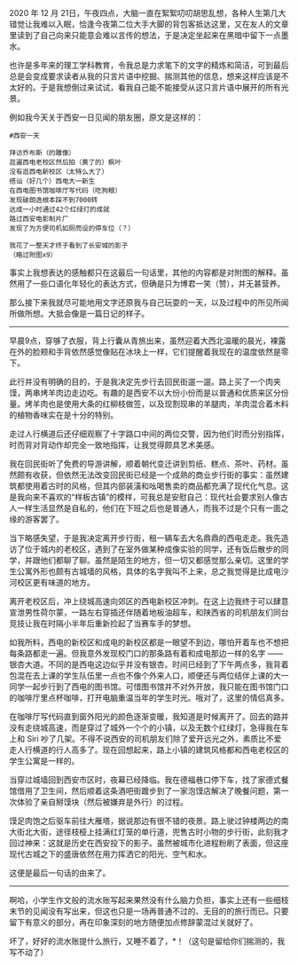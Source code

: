 2020 年 12 月 21日，午夜四点，大脑一直在絮絮叨叨胡思乱想，各种人生第几大错觉让我难以入眠，恰逢今夜第二位大手大脚的背包客抵达这里，又在友人的文章里读到了自己向来只能意会难以言传的想法，于是决定坐起来在黑暗中留下一点墨水。

也许是多年来的理工学科教育，令我总是力求笔下的文字的精炼和简洁，可到最后总是会变成要求读者从我的只言片语中挖掘、揣测其他的信息，想来这样应该是不太好的。于是我想倒过来试试，看我自己能不能接受从这只言片语中展开的所有光景。

例如我今天关于西安一日见闻的朋友圈，原文是这样的：

```
#西安一天

拜访乔布斯（的雕像）
逛遍西电老校区然后拍（黄了的）枫叶
没有逛西电新校区（太特么大了）
搭讪（好几个）西电大一新生
在西电图书馆咖啡厅写代码（吃狗粮）
发现破朗逸根本踩不到7000转
达成一小时通过42个红绿灯的成就
路过西安电影制片厂
发现了为方便司机如厕而设的停车位（？）

我花了一整天才终于看到了长安城的影子
（略过附图x9）
```

事实上我想表达的感触都只在这最后一句话里，其他的内容都是对附图的解释。虽然用了一些口语化年轻化的表达方式，但确是只为博君一笑（赞），并无甚营养。

那么接下来我就尽可能地用文字还原我与自己玩耍的一天，以及过程中的所见所闻所做所想。大抵会像是一篇日记的样子。

----

早晨9点，穿够了衣服，背上行囊从青旅出来，虽然迎着大西北温暖的晨光，裸露在外的脸颊和手背依然感觉像贴在冰块上一样，它们提醒着我现在的温度依然是零下。

此行并没有明确的目的，于是我决定先步行去回民街遛一遛。路上买了一个肉夹馍，两串烤羊肉边走边吃。有趣的是西安不以大份小份而是以普通和优质来区分份量。烤羊肉也是使用大条的红柳枝做签，以及现割现串的羊腿肉，羊肉混合着木料的植物香味实在是十分的特别。

走过人行横道后还仔细观察了十字路口中间的两位交警，因为他们时而分别指挥，时而背对背动作却完全一致地指挥，让我觉得颇具艺术美感。

我在回民街听了免费的导游讲解，顺着朝代变迁讲到剪纸、糕点、茶叶、药材。虽然颇有收获，但依然无法改变回民街已经是一个成熟的商业步行街的事实：虽然建筑都使用着古时的风格，但其内部装潢和吆喝售卖的商品都充满了现代化气息。这是我向来不喜欢的“样板古镇”的模样，可我总是安慰自己：现代社会要求别人像古人一样生活显然是自私的，他们在下班之后也是普通人，而我不过是个只有一面之缘的游客罢了。

当下略感失望，于是我决定离开步行街，租一辆车去大名鼎鼎的西电走走。我先造访了位于城内的老校区，遇到了在室外做某种成像实验的同学，还有饭后散步的同学，并跟他们都聊了聊。虽然是陌生的地方，但一切又都感觉那么亲切。这里的学生公寓外形也颇有古城墙的风格，具体的名字我叫不上来，总之我觉得是比成电沙河校区更有味道的地方。

离开老校区后，冲上绕城高速向郊区的西电新校区冲刺。在这上边我终于可以肆意宣泄男性荷尔蒙，一路左右穿插还伴随着地板油超车，和陕西省的司机朋友们同台竞技让我在时隔小半年后重新捡起了当赛车手的梦想。

如我所料，西电的新校区和成电的新校区都是一眼望不到边，哪怕开着车也不想把每条路都走一遍。但我意外发现校门口的那条路有着和成电那边一样的名字 —— 银杏大道。不同的是西电这边似乎并没有银杏。时间已经到了下午两点多，我背着包混在去上课的学生队伍里一点也不像个外来人口，顺便还与两位结伴上课的大一同学一起步行到了西电的图书馆。可惜图书馆并不对外开放，我只能在图书馆门口的咖啡厅里点杯咖啡，打开电脑重温当年的学生时光。哦对了，这里的情侣真多。

在咖啡厅写代码直到窗外阳光的颜色逐渐变暖，我知道是时候离开了。回去的路并没有走绕城高速，而是穿过了城外一个个的小镇，以及无数个红绿灯，急得我在车上和 Siri 吵了几架。不得不说西安的司机朋友们除了爱开远光之外，素质比不爱走人行横道的行人高多了。现在回想起来，路上小镇的建筑风格都和西电老校区的学生公寓是一样的。

当穿过城墙回到西安市区时，夜幕已经降临。我在德福巷口停下车，找了家德式餐馆借用了卫生间，然后顺着这条酒吧街踱步到了一家泡馍店解决了晚餐问题，第一次体验了亲自掰馍块（然后被嫌弃是外行）的过程。

馍足肉饱之后驱车前往大雁塔，据说那边有很不错的夜景。路上驶过钟楼两边的南大街北大街，途径枝桠上挂满红灯笼的单行道，兜售古时小物的步行街，此刻我才回过神来：这就是历史在西安投下的影子。虽然被城市化进程粉刷了表面，但这座现代古城之下的盛唐依然在用力挥洒它的阳光、空气和水。

这便是最后一句话的由来了。

----

啊哈，小学生作文般的流水账写起来果然没有什么脑力负担，事实上还有一些细枝末节的见闻没有写出来，但这也只是一场再普通不过的、无目的的旅行而已。只要留下有意义的部分，再在印象深刻的地方随便加点修辞蒙混过关就好了。

坏了，好好的流水账提什么旅行，又睡不着了，*！（这句是留给你们揣测的，我写不动了）

